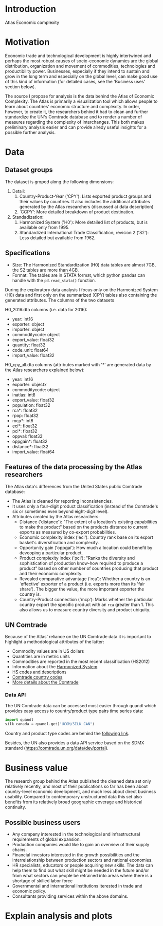 # Introduction
Atlas Economic complexity

# Motivation
Economic trade and technological development is highly intertwined and perhaps the most robust causes of socio-economic dynamics are the global distribution, organization and movement of commodities, technologies and productibility power. Businesses, especially if they intend to sustain and grow in the long term and especially on the global level, can make good use of this kind of information (for detailed cases, see the 'Business uses' section below).

The source I propose for analysis is the data behind the Atlas of Economic Complexity. The Atlas is primarily a visualization tool which allows people to learn about countries' economic structure and complexity. In order, however, to create it, the researchers behind it had to clean and further standardize the UN's Comtrade database and to render a number of measures regarding the complexity of interchanges. This both makes preliminary analysis easier and can provide alredy useful insights for a possible further analysis.

# Data
## Dataset groups
The dataset is groped along the following dimensions:
1. Detail:
    1. Country-Product-Year ('CPY'): Lists exported product groups and their values by countries. It also includes the additional attributes generated by the Atlas researchers (discussed at data description)
    2. 'CCPY': More detailed breakdown of product destination.
2. Standadization:
    1. Harmonized System ('H0'): More detailed list of products, but is available only from 1995.
    2. Standardized International Trade Classification, revision 2 ('S2'): Less detailed but available from 1962.

## Specifications
* Size: The Harmonized Standardization (H0) data tables are almost 7GB, the S2 tables are more than 4GB.
* Format: The tables are in STATA format, which python pandas can handle with the `pd.read_stata()` function.

During the exploratory data analysis I focus only on the Harmonized System (H0) data and first only on the summarized (CPY) tables also containing the generated attributes. The columns of the two datasets

H0_2016.dta columns (i.e. data for 2016):
* year: int16
* exporter: object
* importer: object
* commoditycode: object
* export_value: float32
* quantity: float32
* code_unit: float64
* import_value: float32

H0_cpy_all.dta columns (attributes marked with '*' are generated data by the Atlas researchers explained below):
* year: int16
* exporter: objectx
* commoditycode: object
* inatlas: int8
* export_value: float32
* population: float32
* rca*: float32
* rpop: float32
* mcp*: int8
* eci*: float32
* pci*: float32
* oppval: float32
* oppgain*: float32
* distance*: float32
* import_value: float64

## Features of the data processing by the Atlas researchers
The Atlas data's differences from the United States public Comtrade database:
- The Atlas is cleaned for reporting inconsistencies.
- It uses only a four-digit product classification (instead of the Comtrade's six or sometimes even beyond eight-digit level).
- Attributes created by the Atlas researchers:
    - Distance ('distance'): "The extent of a location's existing capabilities to make the product" based on the products distance to current exports as measured by co-export probabilities.
    - Economic complexity index ('eci'): Country rank base on its export basket's diversification and complexity.
    - Opportunity gain ('oppgai'): How much a location could benefit by deveoping a particular product.
    - Product complexity index ('pci'): "Ranks the diversity and sophistication of production know-how required to produce a product" based on other number of countries producing that product and their economic complexity.
    - Revealed comparative advantage ('rca'): Whether a country is an 'effective' exporter of a product (i.e. exports more than its 'fair share'). The bigger the value, the more important exporter the country is.
    - Country-Product connection ('mcp'): Marks whether the particular country export the specific product with an `rca` greater than 1. This also allows us to measure country diversity and product ubiquity.


## UN Comtrade
Because of the Atlas' reliance on the UN Comtrade data it is important to highlight a methodological attributes of the latter:
* Commodity values are in US dollars
* Quantities are in metric units
* Commodities are reported in the most recent classification (HS2012)
* Information about the [Harmonized System](https://unstats.un.org/unsd/tradekb/Knowledgebase/50018/Harmonized-Commodity-Description-and-Coding-Systems-HS)
* [HS codes and descriptions](http://unstats.un.org/unsd/tradekb/Attachment439.aspx?AttachmentType=1)
* [Comtrade country codes](https://unstats.un.org/unsd/tradekb/Knowledgebase/Comtrade-Country-Code-and-Name)
* [More details about the Comtrade](https://unstats.un.org/unsd/tradekb/Default.aspx)

### Data API
The UN Comtrade data can be accessed most easier through quandl which provides easy access to country/product type pairs time series data:

```py
import quandl
silk_canada = quandl.get("UCOM/SILK_CAN")
```
Country and product type codes are behind the [following link](https://www.quandl.com/data/UCOM-United-Nations-Commodity-Trade/documentation/data-organization).


Besides, the UN also provides a data API service based on the SDMX standard (https://comtrade.un.org/data/dev/portal).

# Business value
The research group behind the Atlas published the cleaned data set only relatively recently, and most of their publications so far has been about country-level economic development, and much less about direct business usability. Compared to contemporary unstructured data this set also benefits from its relatively broad geographic coverage and historical continuity.

## Possible business users
- Any company interested in the technological and infrastructural requirements of global expansion.
- Production companies would like to gain an overview of their supply chains.
- Financial investors interested in the growth possibilities and the interrelationship between production sectors and national economies.
- HR specialists, educators or people acquiring new skills. The data can help them to find out what skill might be needed in the future and/or from what sectors can people be retrained into areas where there is a shortage of skilled labor force
- Governmental and international institutions iterested in trade and economic policy.
- Consultants providing services within the above domains.

# Explain analysis and plots
